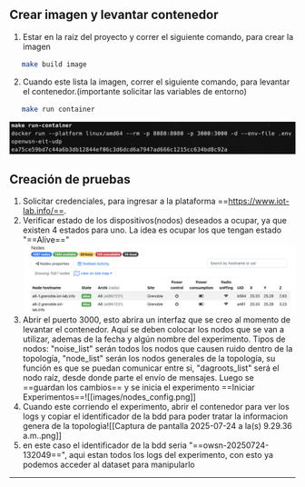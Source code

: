 ## Crear imagen y levantar contenedor

1. Estar en la raiz del proyecto y correr el siguiente comando, para crear la imagen
 ```bash
 	make build image 
```
2. Cuando este lista la imagen, correr el siguiente comando, para levantar el contenedor.(importante solicitar las variables de entorno)
 ```bash
 	make run container
```
![ejemplo de salida](images/make_run.png)
## Creación de pruebas 
1. Solicitar credenciales, para ingresar a la plataforma ==https://www.iot-lab.info/==.
2. Verificar estado de los dispositivos(nodos) deseados a ocupar, ya que existen 4 estados para uno. La idea es ocupar los que tengan estado "==Alive=="![estado de nodos](images/nodes.png)
3. Abrir el puerto 3000, esto abrira un interfaz que se creo al momento de levantar el contenedor. Aquí se deben colocar los nodos que se van a utilizar, ademas de la fecha y algún nombre del experimento. Tipos de nodos: "noise_list" serán todos los nodos que causen ruido dentro de la topología, "node_list" serán los nodos generales de la topología, su función es que se puedan comunicar entre si, "dagroots_list" será el nodo raíz, desde donde parte el envío de mensajes. Luego se ==guardan los cambios== y se inicia el experimento  ==Iniciar Experimentos==![[images/nodes_config.png]]
4. Cuando este corriendo el experimento, abrir el contenedor para ver los logs y copiar el identificador de la bdd para poder tratar la informacion genera de la topologia![[Captura de pantalla 2025-07-24 a la(s) 9.29.36 a.m..png]]
5. en este caso el identificador de la bdd seria "==owsn-20250724-132049==", aqui estan todos los logs del experimento, con esto ya podemos acceder al dataset para manipularlo
-----
